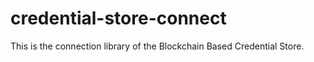 # credential-store-connect

This is the connection library of the Blockchain Based Credential Store. 